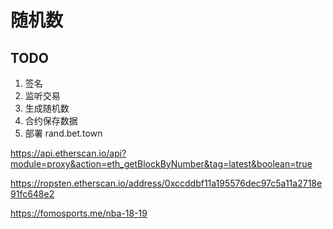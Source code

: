 # 随机数

## TODO

1. 签名
2. 监听交易
3. 生成随机数
4. 合约保存数据
5. 部署 rand.bet.town


https://api.etherscan.io/api?module=proxy&action=eth_getBlockByNumber&tag=latest&boolean=true

https://ropsten.etherscan.io/address/0xccddbf11a195576dec97c5a11a2718e91fc648e2

https://fomosports.me/nba-18-19
